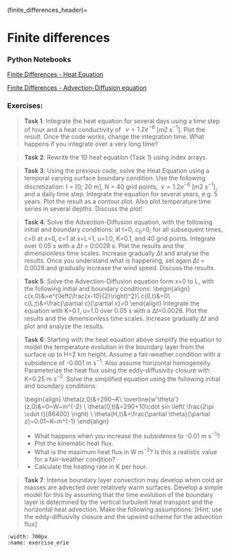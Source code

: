 (finite_differences_header)=
# Finite differences 

### Python Notebooks
[Finite Differences - Heat Equation](heat_equation:exercises)

[Finite Differences - Advection-Diffusion equation](advection:exercises)

### Exercises:

>**Task 1**: Integrate the heat equation for several days using a time step of
>hour and a heat conductivity of  $\nu = 1.2e^{-6}$ [m2 s$^{-1}$]. Plot the result.
>Once the code works, change the integration time. What happens if you
>integrate over a very long time?


>**Task 2**: Rewrite the 1D heat equation (Task 1) using index arrays.

>**Task 3**: Using the previous code, solve the Heat Equation using a temporal
>varying surface boundary condition. Use the following discretization: I = [0;
>20 m], N = 40 grid points, $\nu = 1.2e^{-6}$ [m2 s$^{-1}$], and a daily time step.
>Integrate the equation for several years, e.g. 5 years. Plot the result as
>a contour plot. Also plot temperature time series in several depths. Discuss
>the plot! 

>**Task 4**: Solve the Advection-Diffusion equation, with the following initial
>and boundary conditions: at t=0, $c_0$=0, for all subsequent times, c=0 at
>x=0, c=1 at x=L=1, u=1.0, K=0.1, and 40 grid points.  Integrate over 0.05 s
>with a $\Delta t$ = 0.0028 s. Plot the results and the dimensionless time
>scales. Increase gradually $\Delta t$ and analyse the results. Once you
>understand what is happening, set again $\Delta t$ = 0.0028 and gradually
>increase the wind speed. Discuss the results.

>**Task 5**: Solve the Advection-Diffusion equation form x=0 to L, with the
>following initial and boundary conditions:
>\begin{align}
c(x,0)&=e^{\left(\frac{x-10}{2}\right)^2}\\
c(0,t)&=0\\
c(L,t)&=\frac{\partial c}{\partial x}=0
\end{align}
> Integrate the equation with K=0.1, u=1.0 over 0.05 s with a Δ𝑡=0.0028. Plot
> the results and the dimensionless time scales. Increase gradually Δ𝑡 and plot
> and analyze the results.

>**Task 6**: Starting with the heat equation above simplify the equation to
>model the temperature evolution in the boundary layer from the surface up to
>H=2 km height. Assume a fair-weather condition with a subsidence of -0.001 m
>s$^{-1}$. Also assume horizontal homogeneity. Parameterize the heat flux using the
>eddy-diffusivity closure with K=0.25 m s$^{-2}$. Solve the simplified equation
>using the following initial and boundary conditions: 
>
>\begin{align}
\theta(z,0)&=290~K\\
\overline{w'\theta'}(z,0)&=0~W~m^{-2} \\
\theta(0,t)&=290+10\cdot sin \left( \frac{2\pi \cdot t}{86400} \right) \\
\theta(H,t)&=\frac{\partial \theta}{\partial z}=0.01~K~m^{-1}
\end{align}
>
> - What happens when you increase the subsidence to -0.01 m s$^{-1}$?
> - Plot the kinematic heat flux.
> - What is the maximum heat flux in W m$^{-2}$? Is this a realistic value for a fair-weather condition?
> - Calculate the heating rate in K per hour.


>**Task 7**: Intense boundary layer convection may develop when cold air masses
>are advected over relatively warm surfaces. Develop a simple model for this by
>assuming that the time evolution of the boundary layer is determined by the
>vertical turbulent heat transport and the horizontal heat advection. Make the
>following assumptions: [Hint: use the eddy-diffusivity closure and the upwind
>scheme for the advection flux]
```{figure} ./pics/lake_erie_exercise.png
:width: 700px
:name: exercise_erie
```

